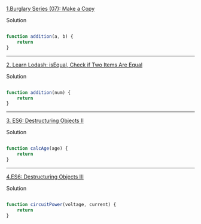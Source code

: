 [1.Burglary Series (07): Make a Copy](https://edabit.com/challenge/cEbhy9eWeNudEuxut)

Solution
```js

function addition(a, b) {
	return 
}

```
----

[2. Learn Lodash: isEqual, Check if Two Items Are Equal](https://edabit.com/challenge/CqnX6mDnFG9tK4Xj2)

Solution
```js

function addition(num) {
	return 
}

```
----

[3. ES6: Destructuring Objects II](https://edabit.com/challenge/qdXDFPcM7RDdN4M9h)

Solution
```js

function calcAge(age) {
	return 
}

```
----

[4.ES6: Destructuring Objects III](https://edabit.com/challenge/pXWouZHLLhW7ggGBo)

Solution
```js

function circuitPower(voltage, current) {
	return 
}

```
